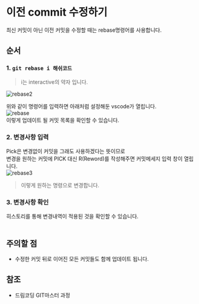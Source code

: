 # 이전 commit 수정하기
최신 커밋이 아닌 이전 커밋을 수정할 때는 rebase명령어를 사용합니다.<br>

## 순서

### 1. `git rebase i 해쉬코드`<br>
>i는 interactive의 약자 입니다.


![rebase2](https://user-images.githubusercontent.com/56298540/181012103-f8041d51-92d7-4d77-b436-02f99c3cf5df.PNG)<bzr>

위와 같이 명령어를 입력하면 아래처럼 설정해둔 vscode가 열립니다.<br>
![rebase](https://user-images.githubusercontent.com/56298540/181012530-7e7796a4-b5a4-4772-8b6c-b64077d6d196.PNG)<br>
이렇게 업데이트 될 커밋 목록을 확인할 수 있습니다.<br>

### 2. 변경사항 입력
Pick은 변경없이 커밋을 그래도 사용하겠다는 뜻이므로 <br>
변경을 원하는 커밋에 PICK 대신 R(Reword)를 작성해주면 커밋메세지 입력 창이 열립니다.<br>
![rebase3](https://user-images.githubusercontent.com/56298540/181013933-af8c7b90-84ad-49ba-bd8d-32449298bc96.PNG)
> 이렇게 원하는 명령으로 변경합니다.

### 3. 변경사항 확인
 히스토리를 통해 변경내역이 적용된 것을 확인할 수 있습니다.<br><br>

## 주의할 점
* 수정한 커밋 뒤로 이어진 모든 커밋들도 함께 업데이트 됩니다.

## 참조
* 드림코딩 GIT마스터 과정